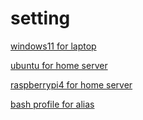 # setting
[windows11 for laptop](https://github.com/tinglelab1/setting/blob/main/windows11.md)

[ubuntu for home server](https://github.com/tinglelab1/setting/blob/main/ubuntu.md)

[raspberrypi4 for home server](https://github.com/tinglelab1/setting/blob/main/raspberrypi4.md)

[bash profile for alias](https://github.com/tinglelab1/setting/blob/main/.bash_aliases)
